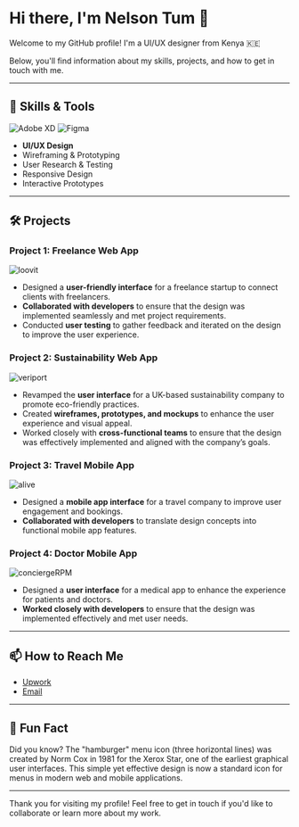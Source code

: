 # Hi there, I'm Nelson Tum 👋

Welcome to my GitHub profile! I'm a UI/UX designer from Kenya 🇰🇪

Below, you'll find information about my skills, projects, and how to get in touch with me.

---

## 🔧 Skills & Tools

![Adobe XD](https://img.shields.io/badge/Adobe%20XD-FF61F6?style=for-the-badge&logo=adobe-xd&logoColor=white)
![Figma](https://img.shields.io/badge/Figma-F24E1E?style=for-the-badge&logo=figma&logoColor=white)

- **UI/UX Design**
- Wireframing & Prototyping
- User Research & Testing
- Responsive Design
- Interactive Prototypes

---

## 🛠️ Projects

### **Project 1: Freelance Web App**
![loovit](https://github.com/user-attachments/assets/58def9d6-b9e8-4bb1-a920-5237017fd96d)
- Designed a **user-friendly interface** for a freelance startup to connect clients with freelancers.
- **Collaborated with developers** to ensure that the design was implemented seamlessly and met project requirements.
- Conducted **user testing** to gather feedback and iterated on the design to improve the user experience.

### **Project 2: Sustainability Web App**
![veriport](https://github.com/user-attachments/assets/268aac9e-6155-4df5-83dc-5ab31a34da56)
- Revamped the **user interface** for a UK-based sustainability company to promote eco-friendly practices.
- Created **wireframes, prototypes, and mockups** to enhance the user experience and visual appeal.
- Worked closely with **cross-functional teams** to ensure that the design was effectively implemented and aligned with the company’s goals.

### **Project 3: Travel Mobile App**
![alive](https://github.com/user-attachments/assets/f71a5626-4710-4a6f-bc3b-12cfd81c7914)
- Designed a **mobile app interface** for a travel company to improve user engagement and bookings.
- **Collaborated with developers** to translate design concepts into functional mobile app features.

### **Project 4: Doctor Mobile App**
![conciergeRPM](https://github.com/user-attachments/assets/1391630f-d034-4936-addf-cf1090eacc25)
- Designed a **user interface** for a medical app to enhance the experience for patients and doctors.
- **Worked closely with developers** to ensure that the design was implemented effectively and met user needs.
  
---

## 📫 How to Reach Me

- [Upwork](https://www.upwork.com/freelancers/~01c35255e04bde72d0)
- [Email](mailto:nelsontum.work@gmail.com)

---

## 🌟 Fun Fact

Did you know? The "hamburger" menu icon (three horizontal lines) was created by Norm Cox in 1981 for the Xerox Star, one of the earliest graphical user interfaces. This simple yet effective design is now a standard icon for menus in modern web and mobile applications.

---

Thank you for visiting my profile! Feel free to get in touch if you'd like to collaborate or learn more about my work.
